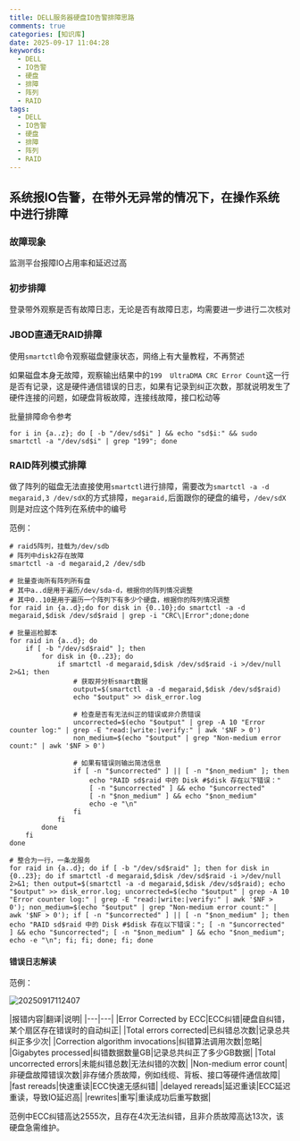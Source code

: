 ```yaml
---
title: DELL服务器硬盘IO告警排障思路
comments: true
categories: [知识库]
date: 2025-09-17 11:04:28
keywords:
  - DELL
  - IO告警
  - 硬盘
  - 排障
  - 阵列
  - RAID
tags:
  - DELL
  - IO告警
  - 硬盘
  - 排障
  - 阵列
  - RAID
---
```


## 系统报IO告警，在带外无异常的情况下，在操作系统中进行排障

### 故障现象

监测平台报障IO占用率和延迟过高

### 初步排障

登录带外观察是否有故障日志，无论是否有故障日志，均需要进一步进行二次核对

### JBOD直通无RAID排障

<!-- more -->

使用`smartctl`命令观察磁盘健康状态，网络上有大量教程，不再赘述

如果磁盘本身无故障，观察输出结果中的`199  UltraDMA CRC Error Count`这一行是否有记录，这是硬件通信错误的日志，如果有记录到纠正次数，那就说明发生了硬件连接的问题，如硬盘背板故障，连接线故障，接口松动等

批量排障命令参考

`for i in {a..z}; do [ -b "/dev/sd$i" ] && echo "sd$i:" && sudo smartctl -a "/dev/sd$i" | grep "199"; done`

### RAID阵列模式排障

做了阵列的磁盘无法直接使用`smartctl`进行排障，需要改为`smartctl -a -d megaraid,3 /dev/sdX`的方式排障，`megaraid,`后面跟你的硬盘的编号，`/dev/sdX`则是对应这个阵列在系统中的编号

范例：

```shell
# raid5阵列，挂载为/dev/sdb
# 阵列中disk2存在故障
smartctl -a -d megaraid,2 /dev/sdb

# 批量查询所有阵列所有盘
# 其中a..d是用于遍历/dev/sda-d，根据你的阵列情况调整
# 其中0..10是用于遍历一个阵列下有多少个硬盘，根据你的阵列情况调整
for raid in {a..d};do for disk in {0..10};do smartctl -a -d megaraid,$disk /dev/sd$raid | grep -i "CRC\|Error";done;done

# 批量巡检脚本
for raid in {a..d}; do
    if [ -b "/dev/sd$raid" ]; then
        for disk in {0..23}; do
            if smartctl -d megaraid,$disk /dev/sd$raid -i >/dev/null 2>&1; then
                # 获取并分析smart数据
                output=$(smartctl -a -d megaraid,$disk /dev/sd$raid)
                echo "$output" >> disk_error.log

                # 检查是否有无法纠正的错误或非介质错误
                uncorrected=$(echo "$output" | grep -A 10 "Error counter log:" | grep -E "read:|write:|verify:" | awk '$NF > 0')
                non_medium=$(echo "$output" | grep "Non-medium error count:" | awk '$NF > 0')

                # 如果有错误则输出简洁信息
                if [ -n "$uncorrected" ] || [ -n "$non_medium" ]; then
                    echo "RAID sd$raid 中的 Disk #$disk 存在以下错误："
                    [ -n "$uncorrected" ] && echo "$uncorrected"
                    [ -n "$non_medium" ] && echo "$non_medium"
                    echo -e "\n"
                fi
            fi
        done
    fi
done

# 整合为一行，一条龙服务
for raid in {a..d}; do if [ -b "/dev/sd$raid" ]; then for disk in {0..23}; do if smartctl -d megaraid,$disk /dev/sd$raid -i >/dev/null 2>&1; then output=$(smartctl -a -d megaraid,$disk /dev/sd$raid); echo "$output" >> disk_error.log; uncorrected=$(echo "$output" | grep -A 10 "Error counter log:" | grep -E "read:|write:|verify:" | awk '$NF > 0'); non_medium=$(echo "$output" | grep "Non-medium error count:" | awk '$NF > 0'); if [ -n "$uncorrected" ] || [ -n "$non_medium" ]; then echo "RAID sd$raid 中的 Disk #$disk 存在以下错误："; [ -n "$uncorrected" ] && echo "$uncorrected"; [ -n "$non_medium" ] && echo "$non_medium"; echo -e "\n"; fi; fi; done; fi; done
```

#### 错误日志解读

范例：

![20250917112407](https://img.hackerbs.com//20250917112407.png)

|报错内容|翻译|说明|
|---|---|
|Error Corrected by ECC|ECC纠错|硬盘自纠错，某个扇区存在错误时的自动纠正|
|Total errors corrected|已纠错总次数|记录总共纠正多少次|
|Correction algorithm invocations|纠错算法调用次数|忽略|
|Gigabytes processed|纠错数据数量GB|记录总共纠正了多少GB数据|
|Total uncorrected errors|未能纠错总数|无法纠错的次数|
|Non-medium error count|非硬盘故障错误次数|非存储介质故障，例如线缆、背板、接口等硬件通信故障|
|fast rereads|快速重读|ECC快速无感纠错|
|delayed rereads|延迟重读|ECC延迟重读，导致IO延迟高|
|rewrites|重写|重读成功后重写数据|

范例中ECC纠错高达2555次，且存在4次无法纠错，且非介质故障高达13次，该硬盘急需维护。
